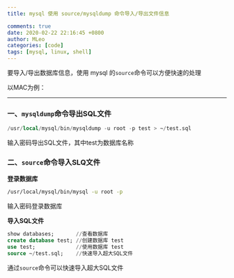 ```yaml
---
title: mysql 使用 source/mysqldump 命令导入/导出文件信息

comments: true
date: 2020-02-22 22:16:45 +0800
author: MLeo
categories: [code] 
tags: [mysql, linux, shell]
---
```


要导入/导出数据库信息，使用 mysql 的`source`命令可以方便快速的处理


以MAC为例： 

---

### 一、`mysqldump`命令导出SQL文件

```sql
/usr/local/mysql/bin/mysqldump -u root -p test > ~/test.sql
```
输入密码导出SQL文件，其中test为数据库名称  

### 二、`source`命令导入SLQ文件

**登录数据库**

```bash
/usr/local/mysql/bin/mysql -u root -p
```
输入密码登录数据库  

**导入SQL文件**

```sql
show databases;       //查看数据库
create database test; //创建数据库 test
use test;             //使用数据库 test
source ~/test.sql;    //快速导入超大SQL文件
```

通过`source`命令可以快速导入超大SQL文件  
